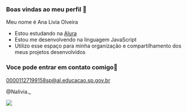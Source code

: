 ### Boas vindas ao meu perfil 💙

Meu nome é Ana Livia Olveira

- Estou estudando na [Alura](https:\\www.alura.com.br)
- Estou me desenvolvendo na linguagem JavaScript
- Utilizo esse espaço para minha organização e compartilhamento dos meus projetos desenvolvidos

### Voce pode entrar em contato comigo📧

00001127199158sp@al.educacao.sp.gov.br

@Nalivia._

![](https://media1.tenor.com/m/xd2_RUy41sAAAAAC/cute-cat.gi)
